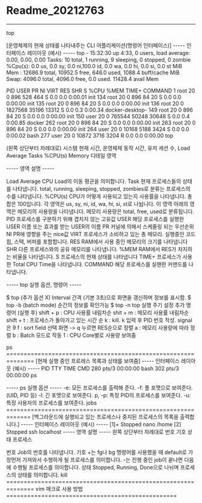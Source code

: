# Readme_20212763
---
top

[운영체제의 현재 상태를 나타내주는 CLI 어플리케이션(명령어 인터페이스)]
----- 인터페이스 레이아웃 (예시) ----- 
top - 15:32:30 up  4:33,  0 users,  load average: 0.00, 0.00, 0.00
Tasks:  10 total,   1 running,   9 sleeping,   0 stopped,   0 zombie
%Cpu(s):  0.0 us,  0.0 sy,  0.0 ni,100.0 id,  0.0 wa,  0.0 hi,  0.0 si,  0.0 st
MiB Mem :  12686.9 total,  10952.5 free,    646.0 used,   1088.4 buff/cache
MiB Swap:   4096.0 total,   4096.0 free,      0.0 used.  11428.4 avail Mem

  PID USER      PR  NI    VIRT    RES    SHR S  %CPU  %MEM     TIME+ COMMAND
    1 root      20   0     896    528    464 S   0.0   0.0   0:00.01 init
  134 root      20   0     896     84     20 S   0.0   0.0   0:00.00 init
  135 root      20   0     896     84     20 S   0.0   0.0   0:00.00 init
  136 root      20   0 1827568  35196  13312 S   0.0   0.3   0:00.34 docker-desktop-
  149 root      20   0     896     84     20 S   0.0   0.0   0:00.00 init
  150 user 20   0  765544  50248  30648 S   0.0   0.4   0:00.85 docker
  262 root      20   0     896     84     20 S   0.0   0.0   0:00.00 init
  263 root      20   0     896     84     20 S   0.0   0.0   0:00.00 init
  264 user 20   0   10168   5188   3424 S   0.0   0.0   0:00.02 bash
277 user 20   0   10872   3716   3204 R   0.0   0.0   0:00.00 top

(왼쪽 상단부터 차례대로)
시스템 현재 시간, 운영체제 동작 시간, 유저 세션 수, Load Average
Tasks 
%CPU(s)
Memory
디테일 영역

----- 영역 설명 -----

Load Average
CPU Load의 이동 평균을 의미합니다.
Task
현재 프로세스들의 상태를 나타냅니다.
total, running, sleeping, stopped, zombies로 분류는 프로세스의 수를 나타냅니다.
%CPU(s)
CPU가 어떻게 사용되고 있는지 사용률을 나타냅니다. 총합은 100입니다.
각 영역은 us, sy, ni, id, wa, hi, si, st로 나뉩니다.
이 영역 아래의 영역은 메모리의 사용량을 나타냅니다.
메모리 사용량은 total, free, used로 분류됩니다.
PID
프로세스를 구분하기 위해 겹치지 않는 고유값
USER
해당 프로세스를 실행한 USER 이름 또는 효과를 받는 USER의 이름
PR
커널에 의해서 스케줄링 되는 우선순위
NI
PR에 영향을 주는 nice값
VIRT
프로세스가 소비하고 있는 총 메모리. 실행중인 코드 힙, 스택, 버퍼를 포함합니다.
RES
RAM에서 사용 중인 메모리의 크기를 나타냅니다
SHR
다른 프로세스와의 공유 메모리를 나타냅니다.
%MEM
RAM에서 RES가 차지하는 비율을 나타냅니다.
S
프로세스의 현재 상태를 나타냅니다
TIME+
프로세스가 사용한 Total CPU Time을 나타냅니다.
COMMAND
해당 프로세스를 실핸한 커맨드를 나타냅니다.

----- top 실행 옵션, 명령어 -----

$ top (추가 옵션 X)
Interval 간격 (기본 3초)으로 화면을 갱신하며 정보를 표시함.
$ top -b (batch mode)
순간의 정보를 확인가능
$ top -n 
top 실행 주기 설정
추가 명령어 (실행 후)
shift + p : CPU 사용률 내림차순
shit + m : 메모리 사용률 내림차순
shift + t : 프로세스가 돌아가고 있는 시간 순
k : kill. k 입력 후 PID 번호 작성. signal은 9
f : sort field 선택 화면 -> q 누르면 RES순으로 정렬
a : 메모리 사용량에 따라 정렬
b : Batch 모드로 작동
1 : CPU Core별로 사용량 보여줌

ps ==============================================================
[현재 실행 중인 프로레스 목록과 상태를 보여줌]
----- 인터페이스 레이아웃 (예시) ----- 
PID TTY          TIME CMD
  280 pts/3    00:00:00 bash
  302 pts/3    00:00:00 ps

----- ps 실행 옵션 -----
-e: 모든 프로세스를 출력해 준다.
-f: 풀 포맷으로 보여준다.(UID, PID 등)
-l: 긴 포맷으로 보여준다.
p, -p: 특정 PID의 프로세스를 보여준다.
-u: 특정 사용자의 프로세스를 보여준다.
jobs =============================================================
[백그라운드에 실행되고 있는 프로세스나 중지된 프로세스의 목록을 출력합니다.]
----- 인터페이스 레이아웃 (예시) ----- 
[1]+ Stopped nano /home
[2] Stopped ssh localhost
----- 영역 설명 -----
왼쪽 상단부터 차례대로
번호 기호 상태 프로세스

번호 
Job의 번호를 나타냅니다.
기호
+는 fg나 bg 명령어를 사용했을 때 default로 가장먼저 가져와서 수행하게 될 프로세스를 의미합니다.
-는 진행 중인 job이 끝나면 다음에 수행될 프로세스를 의미합니다.
상태
Stopped, Running, Done으로 나뉘며 프로세스의 상태를 의미합니다.
kill ==============================================================
vim 매크로 사용 방법 =================================================


